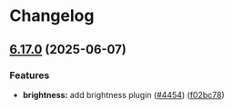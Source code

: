 # Changelog

## [6.17.0](https://github.com/danielsogl/awesome-cordova-plugins/compare/brightness-v6.16.0...brightness-v6.17.0) (2025-06-07)


### Features

* **brightness:** add brightness plugin ([#4454](https://github.com/danielsogl/awesome-cordova-plugins/issues/4454)) ([f02bc78](https://github.com/danielsogl/awesome-cordova-plugins/commit/f02bc78ec253f6388750e662571300c82e990b51))
